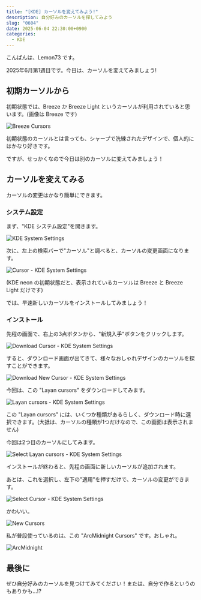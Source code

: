 ```yaml
---
title: "[KDE] カーソルを変えてみよう!"
description: 自分好みのカーソルを探してみよう
slug: "0604"
date: 2025-06-04 22:30:00+0900
categories:
  - KDE
---
```


こんばんは、Lemon73 です。

2025年6月第1週目です。今日は、カーソルを変えてみましょう!

## 初期カーソルから

初期状態では、Breeze か Breeze Light というカーソルが利用されていると思います。(画像は Breeze です)

![Breeze Cursors](/images/kde/20250604-kde-cursor-01.png)

初期状態のカーソルとは言っても、シャープで洗練されたデザインで、個人的にはかなり好きです。

ですが、せっかくなので今日は別のカーソルに変えてみましょう！

## カーソルを変えてみる

カーソルの変更はかなり簡単にできます。

### システム設定

まず、"KDE システム設定"を開きます。

![KDE System Settings](/images/kde/20250604-kde-cursor-02.png)

次に、左上の検索バーで"カーソル"と調べると、カーソルの変更画面になります。

![Cursor - KDE System Settings](/images/kde/20250604-kde-cursor-03.png)

(KDE neon の初期状態だと、表示されているカーソルは Breeze と Breeze Light だけです)

では、早速新しいカーソルをインストールしてみましょう！

### インストール

先程の画面で、右上の3点ボタンから、"新規入手"ボタンをクリックします。

![Download Cursor - KDE System Settings](/images/kde/20250604-kde-cursor-04.png)

すると、ダウンロード画面が出てきて、様々なおしゃれデザインのカーソルを探すことができます。

![Download New Cursor - KDE System Settings](/images/kde/20250604-kde-cursor-05.png)

今回は、この "Layan cursors" をダウンロードしてみます。

![Layan cursors - KDE System Settings](/images/kde/20250604-kde-cursor-06.png)

この "Layan cursors" には、いくつか種類があるらしく、ダウンロード時に選択できます。(大抵は、カーソルの種類が1つだけなので、この画面は表示されません)

今回は2つ目のカーソルにしてみます。

![Select Layan cursors - KDE System Settings](/images/kde/20250604-kde-cursor-07.png)

インストールが終わると、先程の画面に新しいカーソルが追加されます。

あとは、これを選択し、左下の"適用"を押すだけで、カーソルの変更ができます。

![Select Cursor - KDE System Settings](/images/kde/20250604-kde-cursor-08.png)

かわいい。

![New Cursors](/images/kde/20250604-kde-cursor-09.png)

私が普段使っているのは、この "ArcMidnight Cursors" です。おしゃれ。

![ArcMidnight](/images/kde/20250604-kde-cursor-10.png)

## 最後に

ぜひ自分好みのカーソルを見つけてみてください！または、自分で作るというのもありかも…!?
